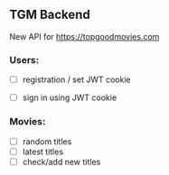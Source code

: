 ## TGM Backend

New API for https://topgoodmovies.com

### Users:
- [ ] registration / set JWT cookie
- [ ] sign in using JWT cookie


### Movies:
- [ ] random titles
- [ ] latest titles
- [ ] check/add new titles